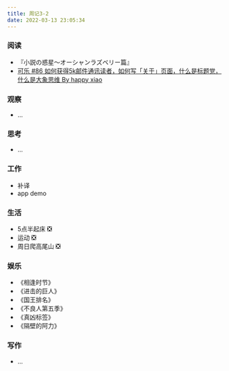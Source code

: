 ```yaml
---
title: 周记3-2
date: 2022-03-13 23:05:34
---
```

### 阅读

- 『小説の惑星〜オーシャンラズベリー篇』
- [可乐 #86 如何获得5k邮件通讯读者，如何写「关于」页面，什么是标题党，什么是大象思维
By happy xiao](coke.do/issues/86-5k-1081547)

### 观察

- ...

### 思考

- ...

### 工作

- 补译
- app demo

### 生活

- 5点半起床 ❎
- 运动 ❎
- 周日爬高尾山 ❎

### 娱乐

- 《相逢时节》
- 《进击的巨人》
- 《国王排名》
- 《不良人第五季》
- 《真凶标签》
- 《隔壁的阿力》

### 写作

- ...